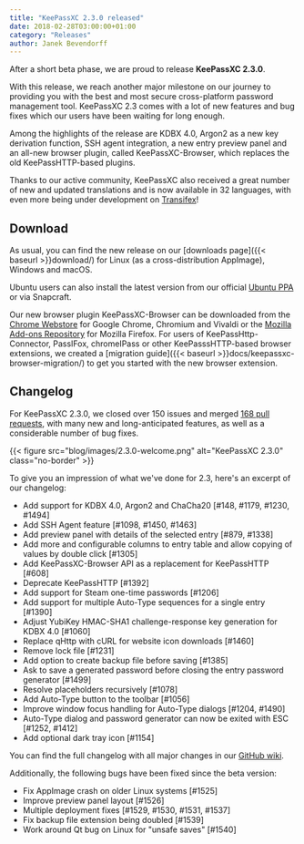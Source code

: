 ```yaml
---
title: "KeePassXC 2.3.0 released"
date: 2018-02-28T03:00:00+01:00
category: "Releases"
author: Janek Bevendorff
---
```


After a short beta phase, we are proud to release **KeePassXC 2.3.0**.

With this release, we reach another major milestone on our journey to providing
you with the best and most secure cross-platform password management
tool. KeePassXC 2.3 comes with a lot of new features and bug fixes which our
users have been waiting for long enough.

Among the highlights of the release are KDBX 4.0, Argon2 as a new key derivation
function, SSH agent integration, a new entry preview panel and an all-new
browser plugin, called KeePassXC-Browser, which replaces the old
KeePassHTTP-based plugins.

Thanks to our active community, KeePassXC also received a great
number of new and updated translations and is now available in 32 languages,
with even more being under development on [Transifex](https://www.transifex.com/keepassxc/keepassxc/)!

<!--more-->

## Download
As usual, you can find the new release on our [downloads page]({{< baseurl >}}download/)
for Linux (as a cross-distribution AppImage), Windows and macOS.

Ubuntu users can also install the latest version from our official
[Ubuntu PPA](https://launchpad.net/~phoerious/+archive/ubuntu/keepassxc/)
or via Snapcraft.

Our new browser plugin KeePassXC-Browser can be downloaded from the
[Chrome Webstore](https://chrome.google.com/webstore/detail/keepassxc-browser/oboonakemofpalcgghocfoadofidjkkk)
for Google Chrome, Chromium and Vivaldi or the
[Mozilla Add-ons Repository](https://addons.mozilla.org/en-US/firefox/addon/keepassxc-browser/)
for Mozilla Firefox. For users of KeePassHttp-Connector, PassIFox, chromeIPass
or other KeePasssHTTP-based browser extensions, we created a [migration
guide]({{< baseurl >}}docs/keepassxc-browser-migration/) to get you started
with the new browser extension.

## Changelog

For KeePassXC 2.3.0, we closed over 150 issues and merged
[168 pull requests](https://github.com/keepassxreboot/keepassxc/pulls?q=is%3Apr+milestone%3Av2.3.0+is%3Aclosed),
with many new and long-anticipated features, as well as a considerable
 number of bug fixes.

{{< figure src="blog/images/2.3.0-welcome.png" alt="KeePassXC 2.3.0" class="no-border" >}}

To give you an impression of what we've done for 2.3, here's an excerpt
of our changelog:

- Add support for KDBX 4.0, Argon2 and ChaCha20 [#148, #1179, #1230, #1494]
- Add SSH Agent feature [#1098, #1450, #1463]
- Add preview panel with details of the selected entry [#879, #1338]
- Add more and configurable columns to entry table and allow copying of values by double click [#1305]
- Add KeePassXC-Browser API as a replacement for KeePassHTTP [#608]
- Deprecate KeePassHTTP [#1392]
- Add support for Steam one-time passwords [#1206]
- Add support for multiple Auto-Type sequences for a single entry [#1390]
- Adjust YubiKey HMAC-SHA1 challenge-response key generation for KDBX 4.0 [#1060]
- Replace qHttp with cURL for website icon downloads [#1460]
- Remove lock file [#1231]
- Add option to create backup file before saving [#1385]
- Ask to save a generated password before closing the entry password generator [#1499]
- Resolve placeholders recursively [#1078]
- Add Auto-Type button to the toolbar [#1056]
- Improve window focus handling for Auto-Type dialogs [#1204, #1490]
- Auto-Type dialog and password generator can now be exited with ESC [#1252, #1412]
- Add optional dark tray icon [#1154]

You can find the full changelog with all major changes in our
[GitHub wiki](https://github.com/keepassxreboot/keepassxc/wiki/KeePassXC-Changelog#230-2018-02-27).

Additionally, the following bugs have been fixed since the beta version:

- Fix AppImage crash on older Linux systems [#1525]
- Improve preview panel layout [#1526]
- Multiple deployment fixes [#1529, #1530, #1531, #1537]
- Fix backup file extension being doubled [#1539]
- Work around Qt bug on Linux for "unsafe saves" [#1540]
